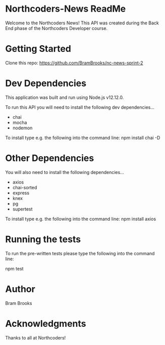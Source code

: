 # Northcoders-News ReadMe

Welcome to the Northcoders News! This API was created during the Back End phase of the Northcoders Developer course.

# Getting Started

Clone this repo: https://github.com/BramBrooks/nc-news-sprint-2

# Dev Dependencies

This application was built and run using Node.js v12.12.0.

To run this API you will need to install the following dev dependencies...

- chai
- mocha
- nodemon

To install type e.g. the following into the command line: npm install chai -D

# Other Dependencies

You will also need to install the following dependencies...

- axios
- chai-sorted
- express
- knex
- pg
- supertest

To install type e.g. the following into the command line: npm install axios

# Running the tests

To run the pre-written tests please type the following into the command line:

npm test

# Author

Bram Brooks

# Acknowledgments

Thanks to all at Northcoders!

